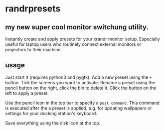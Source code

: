 randrpresets
============

my new super cool monitor switchung utility.
--------------------------------------------

Instantly create and apply presets for your xrandr monitor setup.
Especially useful for laptop users who routinely connect external monitors or projectors to their machine.

usage
-----

Just start it (requires python3 and pygtk).
Add a new preset using the `+` button.
Tick the screens you want to activate.
Rename a preset using the pencil button on the right, click the bin to delete it.
Click the button on the left to apply a preset.

Use the pencil icon in the top bar to specify a `post command`.
This command is executed after the a preset is applied, e.g. for updating wallpapers or settings for your docking station's keyboard.

Save everything using the disk icon at the top.
